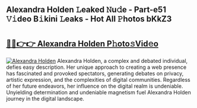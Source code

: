 ## Alexandra Holden 𝙻eaked 𝙽u𝚍e - Part-e51 𝚅𝚒deo B𝚒kini 𝙻eaks - Hot All 𝙿hotos bKkZ3

# <h2><a href="http://ld4w2n7.urlbe.top/?page=Alexandra+Holden">🔗🔗👉👉 Alexandra Holden P𝚑oto𝚜Vid𝚎o</a></h2>

[![Alexandra Holden](https://i.imgur.com/eBuTRDB.gif)](http://ld4w2n7.urlbe.top/?page=Alexandra+Holden)
Alexandra Holden, a complex and debated individual, defies easy description. Her unique approach to creating a web presence has fascinated and provoked spectators, generating debates on privacy, artistic expression, and the complexities of digital communities. Regardless of her future endeavors, her influence on the digital realm is undeniable. Unyielding determination and undeniable magnetism fuel Alexandra Holden journey in the digital landscape.
